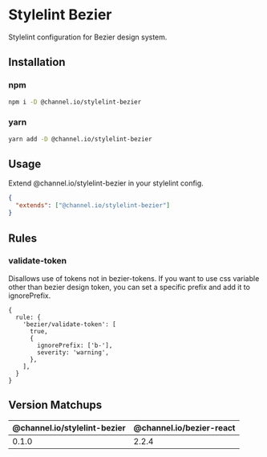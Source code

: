 # Stylelint Bezier

Stylelint configuration for Bezier design system.

## Installation

### npm

```bash
npm i -D @channel.io/stylelint-bezier
```

### yarn

```bash
yarn add -D @channel.io/stylelint-bezier
```

## Usage

Extend @channel.io/stylelint-bezier in your stylelint config.

```json
{
  "extends": ["@channel.io/stylelint-bezier"]
}
```

## Rules

### validate-token

Disallows use of tokens not in bezier-tokens. If you want to use css variable other than bezier design token, you can set a specific prefix and add it to ignorePrefix.

```tsx
{
  rule: {
    'bezier/validate-token': [
      true,
      {
        ignorePrefix: ['b-'],
        severity: 'warning',
      },
    ],
  }
}
```

## Version Matchups

| @channel.io/stylelint-bezier | @channel.io/bezier-react |
| ---------------------------- | ------------------------ |
| 0.1.0                        | 2.2.4                    |
